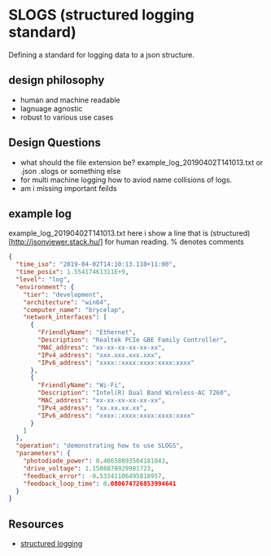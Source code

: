 # SLOGS (structured logging standard)
Defining a standard for logging data to a json structure.
## design philosophy
- human and machine readable
- lagnuage agnostic
- robust to various use cases

## Design Questions
- what should the file extension be? example_log_20190402T141013.txt or .json .slogs or something else
- for multi machine logging how to aviod name collisions of logs.
- am i missing important feilds

## example log
example_log_20190402T141013.txt
here i show a line that is  (structured)[http://jsonviewer.stack.hu/] for human reading. % denotes comments
```json
{
  "time_iso": "2019-04-02T14:10:13.110+11:00",
  "time_posix": 1.55417461311E+9,
  "level": "log",
  "environment": {
    "tier": "development",
    "architecture": "win64",
    "computer_name": "brycelap",
    "network_interfaces": [
      {
        "FriendlyName": "Ethernet",
        "Description": "Realtek PCIe GBE Family Controller",
        "MAC_address": "xx-xx-xx-xx-xx-xx",
        "IPv4_address": "xxx.xxx.xxx.xxx",
        "IPv6_address": "xxxx::xxxx:xxxx:xxxx:xxxx"
      },
      {
        "FriendlyName": "Wi-Fi",
        "Description": "Intel(R) Dual Band Wireless-AC 7260",
        "MAC_address": "xx-xx-xx-xx-xx-xx",
        "IPv4_address": "xx.xx.xx.xx",
        "IPv6_address": "xxxx::xxxx:xxxx:xxxx:xxxx"
      }
    ]
  },
  "operation": "demonstrating how to use SLOGS",
  "parameters": {
    "photodiode_power": 0.46658893504181043,
    "drive_voltage": 1.1508870929981723,
    "feedback_error": -0.53341106495818957,
    "feedback_loop_time": 0.080674726853994641
  }
}
```	

## Resources
- [structured logging](https://stackify.com/what-is-structured-logging-and-why-developers-need-it/)
